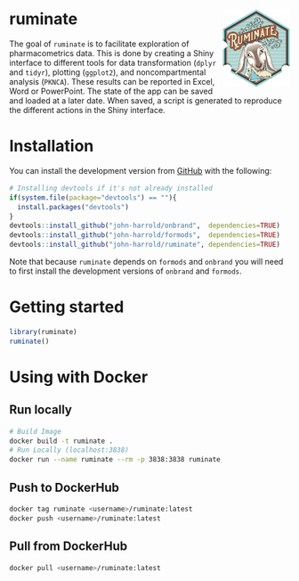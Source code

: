 
<!-- README.md is generated from README.Rmd. Please edit that file -->

# ruminate <img src="man/figures/logo.png" align="right" height="138.5" />

<!-- badges: start 
[![R-CMD-check](https://github.com/john-harrold/ruminate/workflows/R-CMD-check/badge.svg)](https://github.com/john-harrold/ruminate/actions)
-->
<!---
[![version](https://www.r-pkg.org/badges/version/ruminate)](https://CRAN.R-project.org/package=ruminate)
![cranlogs](https://cranlogs.r-pkg.org/badges/ruminate) 
![Active](https://www.repostatus.org/badges/latest/active.svg)
--->
<!-- badges: 
[![Lifecycle: Experimental](https://img.shields.io/badge/lifecycle-experimental-orange.svg)](https://lifecycle.r-lib.org/articles/stages.html)


[ruminate](<https://rumiante.ubiquity.tools>) 
end -->

The goal of `ruminate` is to facilitate exploration of pharmacometrics
data. This is done by creating a Shiny interface to different tools for
data transformation (`dplyr` and `tidyr`), plotting (`ggplot2`), and
noncompartmental analysis (`PKNCA`). These results can be reported in
Excel, Word or PowerPoint. The state of the app can be saved and loaded
at a later date. When saved, a script is generated to reproduce the
different actions in the Shiny interface.

# Installation

<!---
You can install the released version of ``rumiante`` from [CRAN](https://cran.r-project.org/package=ruminate) with:

``` r
install.packages("ruminate")
```
--->

You can install the development version from
[GitHub](https://github.com/john-harrold/ruminate/) with the following:

``` r
# Installing devtools if it's not already installed
if(system.file(package="devtools") == ""){
  install.packages("devtools") 
}
devtools::install_github("john-harrold/onbrand",  dependencies=TRUE)
devtools::install_github("john-harrold/formods",  dependencies=TRUE)
devtools::install_github("john-harrold/ruminate", dependencies=TRUE)
```

Note that because `ruminate` depends on `formods` and `onbrand` you will
need to first install the development versions of `onbrand` and
`formods`.

# Getting started

``` r
library(ruminate)
ruminate()
```

# Using with Docker

## Run locally

``` bash
# Build Image
docker build -t ruminate .
# Run Locally (localhost:3838)
docker run --name ruminate --rm -p 3838:3838 ruminate
```

## Push to DockerHub

``` bash
docker tag ruminate <username>/ruminate:latest
docker push <username>/ruminate:latest
```

## Pull from DockerHub

``` bash
docker pull <username>/ruminate:latest
```
